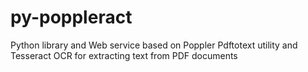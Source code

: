 # py-poppleract
Python library and Web service based on Poppler Pdftotext utility and Tesseract OCR  for extracting text from PDF documents
